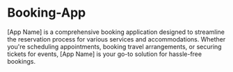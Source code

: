 # Booking-App
[App Name] is a comprehensive booking application designed to streamline the reservation process for various services and accommodations. Whether you're scheduling appointments, booking travel arrangements, or securing tickets for events, [App Name] is your go-to solution for hassle-free bookings.
